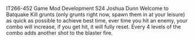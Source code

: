 IT266-452 Game Mod Development S24
Joshua Dunn
Welcome to Batquake
Kill grunts (only grunts right now, spawn them in at your leisure) as quick as possible to achieve best time,
ever time you hit an enemy, your combo will increase, if you get hit, it will fully reset.
Every 4 levels of the combo adds another shot to the blaster fire.
